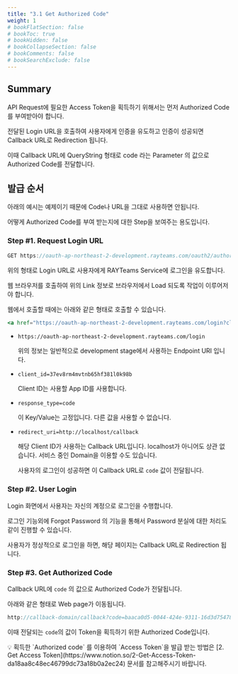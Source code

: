 ```yaml
---
title: "3.1 Get Authorized Code"
weight: 1
# bookFlatSection: false
# bookToc: true
# bookHidden: false
# bookCollapseSection: false
# bookComments: false
# bookSearchExclude: false
---
```


## Summary

API Request에 필요한 Access Token을 획득하기 위해서는 먼저 Authorized Code를 부여받아야 합니다.

전달된 Login URL을 호출하여 사용자에게 인증을 유도하고 인증이 성공되면 Callback URL로 Redirection 됩니다.

이때 Callback URL에 QueryString 형태로 code 라는 Parameter 의 값으로 Authorized Code를 전달합니다.

## 발급 순서

아래의 예시는 예제이기 때문에 Code나 URL을 그대로 사용하면 안됩니다.

어떻게 Authorized Code를 부여 받는지에 대한 Step을 보여주는 용도입니다.

### **Step #1. Request Login URL**

```jsx
GET https://oauth-ap-northeast-2-development.rayteams.com/oauth2/authorize
```

위의 형태로 Login URL로 사용자에게 RAYTeams Service에 로그인을 유도합니다.

웹 브라우저를 호출하여 위의 Link 정보로 브라우저에서 Load 되도록 작업이 이루어저야 합니다.

웹에서 호출할 때에는 아래와 같은 형태로 호출할 수 있습니다.

```jsx
<a href="https://oauth-ap-northeast-2-development.rayteams.com/login?client_id=37ev8rm4mvtnb65hf381l0k98b&response_type=code&redirect_uri=http://localhost/callback">RAYTeams Connect</a>
```

- `https://oauth-ap-northeast-2-development.rayteams.com/login`
    
    위의 정보는 일반적으로 development stage에서 사용하는 Endpoint URI 입니다.
    
- `client_id=37ev8rm4mvtnb65hf381l0k98b`
    
    Client ID는 사용할 App ID를 사용합니다.
    
- `response_type=code`
    
    이 Key/Value는 고정입니다. 다른 값을 사용할 수 없습니다.
    
- `redirect_uri=http://localhost/callback`
    
    해당 Client ID가 사용하는 Callback URL입니다. localhost가 아니어도 상관 없습니다. 서비스 중인 Domain을 이용할 수도 있습니다.
    
    사용자의 로그인이 성공하면 이 Callback URL로 `code` 값이 전달됩니다.
    

### **Step #2. User Login**

Login 화면에서 사용자는 자신의 계정으로 로그인을 수행합니다.

로그인 기능외에 Forgot Password 의 기능을 통해서 Password 분실에 대한 처리도 같이 진행할 수 있습니다.

사용자가 정상적으로 로그인을 하면, 해당 페이지는 Callback URL로 Redirection 됩니다.

### **Step #3. Get Authorized Code**

Callback URL에 `code` 의 값으로 Authorized Code가 전달됩니다.

아래와 같은 형태로 Web page가 이동됩니다.

```jsx
http://callback-domain/callback?code=baaca0d5-0044-424e-9311-16d3d754784f
```

이때 전달되는 `code`의 값이 Token을 획득하기 위한 Authorized Code입니다.

<aside>
💡 획득한 `Authorized code` 를 이용하여 `Access Token`을 발급 받는 방법은 [2. Get Access Token](https://www.notion.so/2-Get-Access-Token-da18aa8c48ec46799dc73a18b0a2ec24)  문서를 참고해주시기 바랍니다.

</aside>